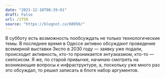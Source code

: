 ```yaml
---
date: "2021-12-18T08:39:01"
draft: False
url: /2758
source: "https://blognot.co/60950/"
---
```


В субботу есть возможность пообсуждать не только технологические темы. В последнее время в Одессе активно обсуждают проведение всемирной выставки Экспо в 2030 году — заявку уже подали, происходит активность, кто-то проникается энтузиазмом, кто-то — скепсисом. Я же, по старой привычке, начинаю смотреть на возникающие вопросы к инфраструктуре, а, поскольку уже много раз это обсуждал, то решил записать в блоге набор аргументов.
